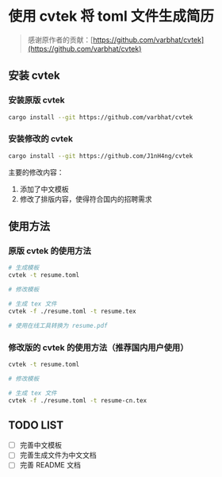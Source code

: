 # 使用 cvtek 将 toml 文件生成简历

> 感谢原作者的贡献：[https://github.com/varbhat/cvtek](https://github.com/varbhat/cvtek)

## 安装 cvtek

### 安装原版 cvtek

```bash
cargo install --git https://github.com/varbhat/cvtek
```

### 安装修改的 cvtek

```bash
cargo install --git https://github.com/J1nH4ng/cvtek
```

主要的修改内容：
1. 添加了中文模板
2. 修改了排版内容，使得符合国内的招聘需求

## 使用方法

### 原版 cvtek 的使用方法

```bash
# 生成模板
cvtek -t resume.toml

# 修改模板

# 生成 tex 文件
cvtek -f ./resume.toml -t resume.tex

# 使用在线工具转换为 resume.pdf
```

### 修改版的 cvtek 的使用方法（推荐国内用户使用）

```bash
cvtek -t resume.toml

# 修改模板

# 生成 tex 文件
cvtek -f ./resume.toml -t resume-cn.tex
```

## TODO LIST

- [ ] 完善中文模板
- [ ] 完善生成文件为中文文档
- [ ] 完善 README 文档

